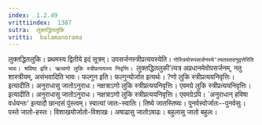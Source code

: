```yaml
---
index:  1.2.49
vrittiindex:  1387
sutra:  लुक्तद्धितलुकि
vritti:  balamanorama 
---
```


लुक्तद्धितलुकि। प्रथमस्य द्वितीये इदं सूत्रम्। उपसर्जनस्त्रीप्रत्ययस्येति। `गोस्त्रियोरुपसर्जनस्ये'त्यतस्तदनुवृत्तेरिति भावः। श्रविष्ठ इति। ऋत्वणो लुकि स्त्रीप्रत्ययस्य निवृत्तिः। `लुक्तद्धितलुकी'त्यत्र अप्रधानमेवोपसर्जनम्, नतु शास्त्रीयम्, असंभवादिति भावः। फल्गुन इति। फल्गुन्योर्जात इत्यर्थः। ?णो लुकि स्त्रीप्रत्ययनिवृत्तिः। इत्यादीति। अनुराधासु जातोऽनुराधः। नक्षत्राऽणो लुकि स्त्रीप्रत्ययनिवृत्तिः। एवमग्रे लुकि स्त्रीप्रत्ययनिवृत्तिः। इत्यादीति। अनुराधासु जातोऽनुराधः। नक्षत्राऽणो लुकि स्त्रीप्रत्ययनिवृत्तिः। एवमग्रेऽपि। `अनुराधान् हविषा वर्धयन्तः' इत्यादौ छान्दसं पुंस्त्वम्। स्वात्यां जातः-स्वातिः। तिष्ये जातस्तिष्यः। पुनर्वस्वोर्जातः--पुनर्वसुः। पस्ते जातो-हस्तः। विशाखयोर्जातो-विशाखः। अषाढासु जातोऽषाढः। बहुलासु जातो बहुलः। 

